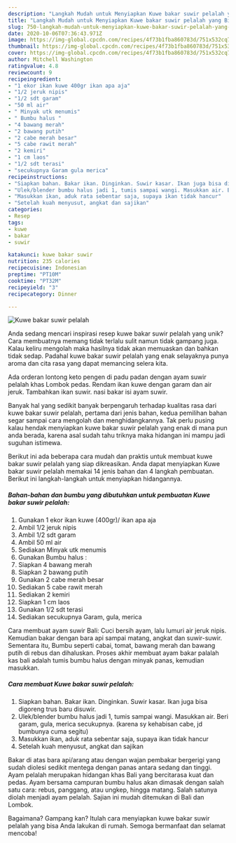 ```yaml
---
description: "Langkah Mudah untuk Menyiapkan Kuwe bakar suwir pelalah yang Bisa Manjain Lidah"
title: "Langkah Mudah untuk Menyiapkan Kuwe bakar suwir pelalah yang Bisa Manjain Lidah"
slug: 750-langkah-mudah-untuk-menyiapkan-kuwe-bakar-suwir-pelalah-yang-bisa-manjain-lidah
date: 2020-10-06T07:36:43.971Z
image: https://img-global.cpcdn.com/recipes/4f73b1fba860783d/751x532cq70/kuwe-bakar-suwir-pelalah-foto-resep-utama.jpg
thumbnail: https://img-global.cpcdn.com/recipes/4f73b1fba860783d/751x532cq70/kuwe-bakar-suwir-pelalah-foto-resep-utama.jpg
cover: https://img-global.cpcdn.com/recipes/4f73b1fba860783d/751x532cq70/kuwe-bakar-suwir-pelalah-foto-resep-utama.jpg
author: Mitchell Washington
ratingvalue: 4.8
reviewcount: 9
recipeingredient:
- "1 ekor ikan kuwe 400gr ikan apa aja"
- "1/2 jeruk nipis"
- "1/2 sdt garam"
- "50 ml air"
- " Minyak utk menumis"
- " Bumbu halus "
- "4 bawang merah"
- "2 bawang putih"
- "2 cabe merah besar"
- "5 cabe rawit merah"
- "2 kemiri"
- "1 cm laos"
- "1/2 sdt terasi"
- "secukupnya Garam gula merica"
recipeinstructions:
- "Siapkan bahan. Bakar ikan. Dinginkan. Suwir kasar. Ikan juga bisa digoreng trus baru disuwir."
- "Ulek/blender bumbu halus jadi 1, tumis sampai wangi. Masukkan air. Beri garam, gula, merica secukupnya. (karena sy kehabisan cabe, jd bumbunya cuma segitu)"
- "Masukkan ikan, aduk rata sebentar saja, supaya ikan tidak hancur"
- "Setelah kuah menyusut, angkat dan sajikan"
categories:
- Resep
tags:
- kuwe
- bakar
- suwir

katakunci: kuwe bakar suwir 
nutrition: 235 calories
recipecuisine: Indonesian
preptime: "PT10M"
cooktime: "PT32M"
recipeyield: "3"
recipecategory: Dinner

---
```



![Kuwe bakar suwir pelalah](https://img-global.cpcdn.com/recipes/4f73b1fba860783d/751x532cq70/kuwe-bakar-suwir-pelalah-foto-resep-utama.jpg)

Anda sedang mencari inspirasi resep kuwe bakar suwir pelalah yang unik? Cara membuatnya memang tidak terlalu sulit namun tidak gampang juga. Kalau keliru mengolah maka hasilnya tidak akan memuaskan dan bahkan tidak sedap. Padahal kuwe bakar suwir pelalah yang enak selayaknya punya aroma dan cita rasa yang dapat memancing selera kita.

Ada orderan lontong keto pengen di padu padan dengan ayam suwir pelalah khas Lombok pedas. Rendam ikan kuwe dengan garam dan air jeruk. Tambahkan ikan suwir. nasi bakar isi ayam suwir.

Banyak hal yang sedikit banyak berpengaruh terhadap kualitas rasa dari kuwe bakar suwir pelalah, pertama dari jenis bahan, kedua pemilihan bahan segar sampai cara mengolah dan menghidangkannya. Tak perlu pusing kalau hendak menyiapkan kuwe bakar suwir pelalah yang enak di mana pun anda berada, karena asal sudah tahu triknya maka hidangan ini mampu jadi suguhan istimewa.


Berikut ini ada beberapa cara mudah dan praktis untuk membuat kuwe bakar suwir pelalah yang siap dikreasikan. Anda dapat menyiapkan Kuwe bakar suwir pelalah memakai 14 jenis bahan dan 4 langkah pembuatan. Berikut ini langkah-langkah untuk menyiapkan hidangannya.

<!--inarticleads1-->

##### Bahan-bahan dan bumbu yang dibutuhkan untuk pembuatan Kuwe bakar suwir pelalah:

1. Gunakan 1 ekor ikan kuwe (400gr)/ ikan apa aja
1. Ambil 1/2 jeruk nipis
1. Ambil 1/2 sdt garam
1. Ambil 50 ml air
1. Sediakan  Minyak utk menumis
1. Gunakan  Bumbu halus :
1. Siapkan 4 bawang merah
1. Siapkan 2 bawang putih
1. Gunakan 2 cabe merah besar
1. Sediakan 5 cabe rawit merah
1. Sediakan 2 kemiri
1. Siapkan 1 cm laos
1. Gunakan 1/2 sdt terasi
1. Sediakan secukupnya Garam, gula, merica


Cara membuat ayam suwir Bali: Cuci bersih ayam, lalu lumuri air jeruk nipis. Kemudian bakar dengan bara api sampai matang, angkat dan suwir-suwir. Sementara itu, Bumbu seperti cabai, tomat, bawang merah dan bawang putih di rebus dan dihaluskan. Proses akhir membuat ayam bakar palalah kas bali adalah tumis bumbu halus dengan minyak panas, kemudian masukkan. 

<!--inarticleads2-->

##### Cara membuat Kuwe bakar suwir pelalah:

1. Siapkan bahan. Bakar ikan. Dinginkan. Suwir kasar. Ikan juga bisa digoreng trus baru disuwir.
1. Ulek/blender bumbu halus jadi 1, tumis sampai wangi. Masukkan air. Beri garam, gula, merica secukupnya. (karena sy kehabisan cabe, jd bumbunya cuma segitu)
1. Masukkan ikan, aduk rata sebentar saja, supaya ikan tidak hancur
1. Setelah kuah menyusut, angkat dan sajikan


Bakar di atas bara api/arang atau dengan wajan pembakar bergerigi yang sudah diolesi sedikit mentega dengan panas antara sedang dan tinggi. Ayam pelalah merupakan hidangan khas Bali yang bercitarasa kuat dan pedas. Ayam bersama campuran bumbu halus akan dimasak dengan salah satu cara: rebus, panggang, atau ungkep, hingga matang. Salah satunya diolah menjadi ayam pelalah. Sajian ini mudah ditemukan di Bali dan Lombok. 

Bagaimana? Gampang kan? Itulah cara menyiapkan kuwe bakar suwir pelalah yang bisa Anda lakukan di rumah. Semoga bermanfaat dan selamat mencoba!
